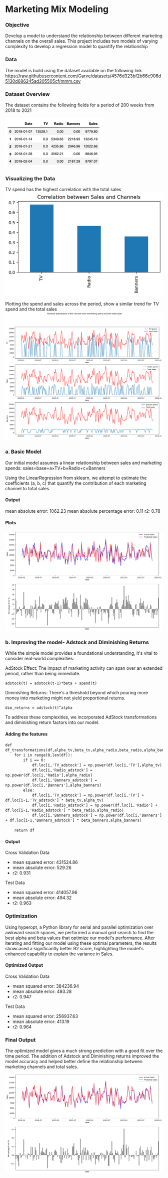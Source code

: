 # Marketing Mix Modeling

### Objective
Develop a model to understand the relationship between different marketing channels on the overall sales. This project includes two models of varying complexity to develop a regression model to quantify the relationship

### Data
The model is build using the dataset available on the following link
https://raw.githubusercontent.com/Garve/datasets/4576d323bf2b66c906d5130d686245ad205505cf/mmm.csv

### Dataset Overview
The dataset contains the following fields for a period of 200 weeks from 2018 to 2021

<img src = "images/Data Sample.png">


### Visualizing the Data

TV spend has the highest correlation with the total sales
<img src = "images/correlation.png">


Plotting the spend and sales across the period, show a similar trend for TV spend and the total sales
<img src = "images/Spend vs Sales .png">


### a. Basic Model

Our initial model assumes a linear relationship between sales and marketing spends:
sales=base+a×TV+b×Radio+c×Banners

Using the LinearRegression from sklearn, we attempt to estimate the coefficients (a, b, c) that quantify the contribution of each marketing channel to total sales.

#### Output
mean absolute error: 1062.23
mean absolute percentage error: 0.11
r2: 0.78

#### Plots
<img src = "images/Output - Model1.png">



### b. Improving the model- Adstock and Diminishing Returns

While the simple model provides a foundational understanding, it's vital to consider real-world complexities:

AdStock Effect: The impact of marketing activity can span over an extended period, rather than being immediate.
``` 
adstock(t) = adstock(t-1)*beta + spend(t)
```

Diminishing Returns: There's a threshold beyond which pouring more money into marketing might not yield proportional returns.
```
dim_returns = adstock(t)^alpha 
```

To address these complexities, we incorporated AdStock transformations and diminishing return factors into our model.
#### Adding the features

```
def df_transformations(df,alpha_tv,beta_tv,alpha_radio,beta_radio,alpha_banners,beta_banners):
    for i in range(0,len(df)):
        if i == 0:
            df.loc[i,'TV_adstock'] = np.power(df.loc[i,'TV'],alpha_tv)
            df.loc[i,'Radio_adstock'] = np.power(df.loc[i,'Radio'],alpha_radio)
            df.loc[i,'Banners_adstock'] = np.power(df.loc[i,'Banners'],alpha_banners)
        else:
            df.loc[i,'TV_adstock'] = np.power(df.loc[i,'TV'] + df.loc[i-1,'TV_adstock'] * beta_tv,alpha_tv)
            df.loc[i,'Radio_adstock'] = np.power(df.loc[i,'Radio'] + df.loc[i-1,'Radio_adstock'] * beta_radio,alpha_radio)
            df.loc[i,'Banners_adstock'] = np.power(df.loc[i,'Banners'] + df.loc[i-1,'Banners_adstock'] * beta_banners,alpha_banners)
                      
    return df
```


#### Output
Cross Validation Data
- mean squared error: 431524.86
- mean absolute error: 529.26
- r2: 0.931

Test Data
- mean squared error: 414057.96
- mean absolute error: 494.32
- r2: 0.963


### Optimization
Using hyperopt, a Python library for serial and parallel optimization over awkward search spaces, we performed a manual grid search to find the best alpha and beta values that optimize our model's performance.
After iterating and fitting our model using these optimal parameters, the results showcased a significantly better R2 score, highlighting the model's enhanced capability to explain the variance in Sales.

#### Optimized Output
Cross Validation Data
- mean squared error: 384236.94
- mean absolute error: 493.28
- r2: 0.947

Test Data
- mean squared error: 256937.63
- mean absolute error: 413.19
- r2: 0.964


### Final Output

The optimized model gives a much strong prediction with a good fit over the time period. The addition of Adstock and Diminishing returns improved the model accuracy and helped better define the relationship between marketing channels and total sales.

<img src = "images/Output - Model2.png">







